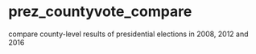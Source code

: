 # prez_countyvote_compare
compare county-level results of presidential elections in 2008, 2012 and 2016
